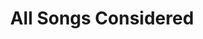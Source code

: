 ---
title:         "All Songs Considered"
description:   "Host Bob Boilen spins new music from emerging bands and musical icons."
url-thumbnail: "http://media.npr.org/images/podcasts/primary/icon_510019.jpg"
url-rss:       "http://www.npr.org/rss/rss.php?id=163479981"
url-web:       "http://www.npr.org/blogs/allsongs/"
url-itunes:    "https://itunes.apple.com/us/podcast/npr-all-songs-considered-podcast/id79687345?mt=2&uo=4"
tags:         [music]
---
